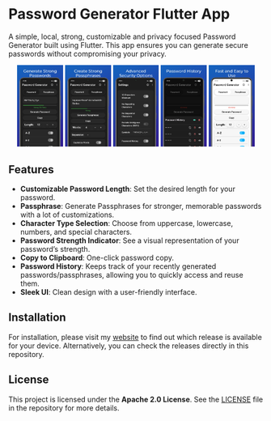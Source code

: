 # Password Generator Flutter App

A simple, local, strong, customizable and privacy focused Password Generator built using Flutter. This app ensures you can generate secure passwords without compromising your privacy.

<p align="center">
  <img src="./assets/mockups/passgen-mockup1.webp" width="18%" />
  <img src="./assets/mockups/passgen-mockup2.webp" width="18%" />
  <img src="./assets/mockups/passgen-mockup3.webp" width="18%" />
  <img src="./assets/mockups/passgen-mockup4.webp" width="18%" />
  <img src="./assets/mockups/passgen-mockup5.webp" width="18%" />
</p>

## Features
- **Customizable Password Length**: Set the desired length for your password.
- **Passphrase**: Generate Passphrases for stronger, memorable passwords with a lot of customizations.
- **Character Type Selection**: Choose from uppercase, lowercase, numbers, and special characters.
- **Password Strength Indicator**: See a visual representation of your password’s strength.
- **Copy to Clipboard**: One-click password copy.
- **Password History**: Keeps track of your recently generated passwords/passphrases, allowing you to quickly access and reuse them.
- **Sleek UI**: Clean design with a user-friendly interface.

## Installation

For installation, please visit my [website](https://euhfs.onrender.com/pages/download-page/password-generator.html) to find out which release is available for your device. Alternatively, you can check the releases directly in this repository.

## License

This project is licensed under the **Apache 2.0 License**. See the [LICENSE](LICENSE) file in the repository for more details.